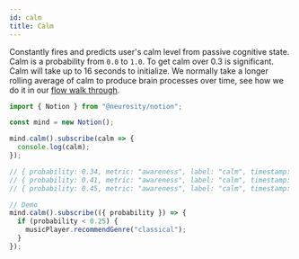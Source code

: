 ```yaml
---
id: calm
title: Calm
---
```


Constantly fires and predicts user's calm level from passive cognitive state. Calm is a probability from `0.0` to `1.0`. To get calm over 0.3 is significant. Calm will take up to 16 seconds to initialize. We normally take a longer rolling average of calm to produce brain processes over time, see how we do it in our [flow walk through](https://support.neurosity.co/hc/en-us/articles/360036343372-Flow-state).

```js
import { Notion } from "@neurosity/notion";

const mind = new Notion();

mind.calm().subscribe(calm => {
  console.log(calm);
});

// { probability: 0.34, metric: "awareness", label: "calm", timestamp:  1569961321101 }
// { probability: 0.41, metric: "awareness", label: "calm", timestamp:  1569961321105 }
// { probability: 0.45, metric: "awareness", label: "calm", timestamp:  1569961321110 }

// Demo
mind.calm().subscribe(({ probability }) => {
  if (probability < 0.25) {
    musicPlayer.recommendGenre("classical");
  }
});
```
